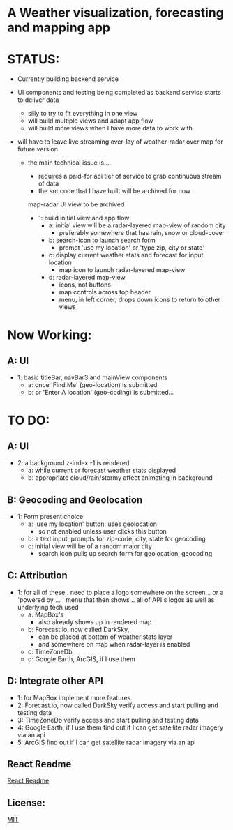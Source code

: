 # A Weather visualization, forecasting and mapping app

# STATUS:

 - Currently building backend service

 - UI components and testing being completed as backend service starts to deliver data
    - silly to try to fit everything in one view
    - will build multiple views and adapt app flow
    - will build more views when I have more data to work with

 - will have to leave live streaming over-lay of weather-radar over map for future version
   - the main technical issue is....
     - requires a paid-for api tier of service to grab continuous stream of data
     - the src code that I have built will be archived for now

     map-radar UI view to be archived
     - 1: build initial view and app flow
       - a: initial view will be a radar-layered map-view of random city
         - preferably somewhere that has rain, snow or cloud-cover
       - b: search-icon to launch search form
         - prompt 'use my location' or 'type zip, city or state'
       - c: display current weather stats and forecast for input location
         - map icon to launch radar-layered map-view
       - d: radar-layered map-view
         - icons, not buttons
         - map controls across top header
         - menu, in left corner, drops down icons to return to other views

# Now Working:  

## A: UI
  - 1: basic titleBar, navBar3 and mainView components
      - a: once 'Find Me' (geo-location) is submitted
      - b: or 'Enter A location' (geo-coding) is submitted...

# TO DO:

## A: UI
  - 2: a background z-index -1 is rendered
      - a: while current or forecast weather stats displayed
      - b: appropriate cloud/rain/stormy affect animating in background


## B: Geocoding and Geolocation
  - 1: Form present choice
     - a: 'use my location' button: uses geolocation
        - so not enabled unless user clicks this button
     - b: a text input, prompts for zip-code, city, state for geocoding
     - c: initial view will be of a random major city
        - search icon pulls up search form for geolocation, geocoding

## C: Attribution
  - 1: for all of these..
    need to place a logo somewhere on the screen...
      or a 'powered by ... ' menu that then shows...
        all of API's logos as well as underlying tech used
    - a: MapBox's
      - also already shows up in rendered map
    - b: Forecast.io, now called DarkSky,
      - can be placed at bottom of weather stats layer
      - and somewhere on map when radar-layer is enabled
    - c: TimeZoneDb,
    - d: Google Earth, ArcGIS, if I use them

## D: Integrate other API
  - 1: for MapBox
        implement more features
  - 2: Forecast.io, now called DarkSky
        verify access and start pulling and testing data
  - 3: TimeZoneDb
        verify access and start pulling and testing data
  - 4: Google Earth, if I use them
        find out if I can get satellite radar imagery via an api
  - 5: ArcGIS
        find out if I can get satellite radar imagery via an api

## React Readme

[React Readme](https://github.com/pereznetworks/TD-Project12/blob/master/WeatherX/reactReadme.md)

## License:

[MIT](https://github.com/pereznetworks/TD-Project12/blob/master/LICENSE)
